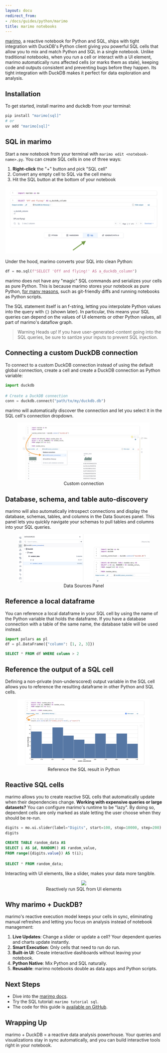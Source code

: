 ```yaml
---
layout: docu
redirect_from:
- /docs/guides/python/marimo
title: marimo notebooks
---
```


[marimo](https://github.com/marimo-team/marimo), a reactive notebook for Python and SQL, ships with tight integration with DuckDB's Python client giving you powerful SQL cells that allow you to mix and match Python and SQL in a single notebook. Unlike traditional notebooks, when you run a cell or interact with a UI element, marimo automatically runs affected cells (or marks them as stale), keeping code and outputs consistent and preventing bugs before they happen. Its tight integration with DuckDB makes it perfect for data exploration and analysis.

## Installation

To get started, install marimo and duckdb from your terminal:

```bash
pip install "marimo[sql]"
# or
uv add "marimo[sql]"
```

## SQL in marimo

Start a new notebook from your terminal with `marimo edit <notebook-name>.py`. You can create SQL cells in one of three ways:

1. **Right-click** the "+" button and pick "SQL cell"
2. Convert any empty cell to SQL via the cell menu
3. Hit the SQL button at the bottom of your notebook

<img src="/images/guides/marimo/marimo-sql-button.png"/>

Under the hood, marimo converts your SQL into clean Python:

```python
df = mo.sql(f"SELECT 'Off and flying!' AS a_duckdb_column")
```

marimo does not have any "magic" SQL commands and serializes your cells as pure Python. This is because marimo stores your notebook as pure Python, [for many reasons](https://marimo.io/blog/python-not-json), such as git-friendly diffs and running notebooks as Python scripts.

The SQL statement itself is an f-string, letting you interpolate Python values into the query with `{}` (shown later). In particular, this means your SQL queries can depend on the values of UI elements or other Python values, all part of marimo's dataflow graph.

> Warning Heads up!
> If you have user-generated-content going into the SQL queries, be sure to santize your inputs to prevent SQL injection.

## Connecting a custom DuckDB connection

To connect to a custom DuckDB connection instead of using the default global connection, create a cell and create a DuckDB connection as Python variable:

```python
import duckdb

# Create a DuckDB connection
conn = duckdb.connect("path/to/my/duckdb.db")
```

marimo will automatically discover the connection and let you select it in the SQL cell's connection dropdown.

<div align="center">
  <figure>
    <img src="/images/guides/marimo/marimo-custom-connection.png"/>
    <figcaption>Custom connection</figcaption>
  </figure>
</div>


## Database, schema, and table auto-discovery

marimo will also automatically introspect connections and display the database, schemas, tables, and columns in the Data Sources panel. This panel lets you quickly navigate your schemas to pull tables and columns into your SQL queries.

<div align="center">
  <figure>
    <img src="/images/guides/marimo/marimo-datasource-discovery.png"/>
    <figcaption>Data Sources Panel</figcaption>
  </figure>
</div>


## Reference a local dataframe

You can reference a local dataframe in your SQL cell by using the name of the
Python variable that holds the dataframe. If you have a database connection
with a table of the same name, the database table will be used instead.

```python
import polars as pl
df = pl.DataFrame({"column": [1, 2, 3]})
```

```sql
SELECT * FROM df WHERE column > 2
```

## Reference the output of a SQL cell

Defining a non-private (non-underscored) output variable in the SQL cell allows you to reference the resulting dataframe in other Python and SQL cells.

<div align="center">
  <figure>
    <img src="/images/guides/marimo/marimo-sql-result.png"/>
    <figcaption>Reference the SQL result in Python</figcaption>
  </figure>
</div>

## Reactive SQL cells

marimo allows you to create reactive SQL cells that automatically update when their dependencies change. **Working with expensive queries or large datasets?** You can configure marimo's runtime to be "lazy". By doing so, dependent cells are only marked as stale letting the user choose when they should be re-run.

```python
digits = mo.ui.slider(label="Digits", start=100, stop=10000, step=200)
digits
```

```sql
CREATE TABLE random_data AS
SELECT i AS id, RANDOM() AS random_value,
FROM range({digits.value}) AS t(i);

SELECT * FROM random_data;
```

Interacting with UI elements, like a slider, makes your data more tangible.

<div align="center">
  <figure>
    <img src="/images/guides/marimo/marimo-reactive-sql.gif"/>
    <figcaption>Reactively run SQL from UI elements</figcaption>
  </figure>
</div>


## Why marimo + DuckDB?

marimo's reactive execution model keeps your cells in sync, eliminating manual refreshes and letting you focus on analysis instead of notebook management:

1. **Live Updates**: Change a slider or update a cell? Your dependent queries and charts update instantly.
2. **Smart Execution**: Only cells that need to run do run.
3. **Built-in UI**: Create interactive dashboards without leaving your notebook.
4. **Python Native**: Mix Python and SQL naturally.
5. **Reusable**: marimo notebooks double as data apps and Python scripts.

## Next Steps

* Dive into the [marimo docs](https://docs.marimo.io/).
* Try the SQL tutorial: `marimo tutorial sql`.
* The code for this guide is [available on GitHub](https://github.com/marimo-team/marimo/examples/duckdb_example.py).

## Wrapping Up

marimo + DuckDB = a reactive data analysis powerhouse. Your queries and visualizations stay in sync automatically, and you can build interactive tools right in your notebook.
